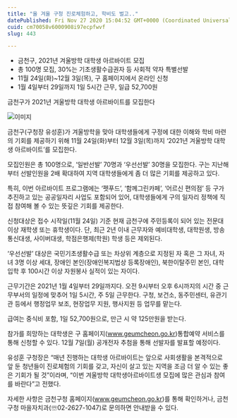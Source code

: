 ```yaml
---
title: "올 겨울 구청 진로체험하고, 학비도 벌고.."
datePublished: Fri Nov 27 2020 15:04:52 GMT+0000 (Coordinated Universal Time)
cuid: cm70058v6000908i97ecpfwvf
slug: 443

---
```



- 금천구, 2021년 겨울방학 대학생 아르바이트 모집
- 총 100명 모집, 30%는 기초생활수급권자 등 사회적 약자 특별선발
- 11월 24일(화)~12월 3일(목), 구 홈페이지에서 온라인 신청
- 1월 4일부터 29일까지 1일 5시간 근무, 일급 52,700원

금천구가 2021년 겨울방학 대학생 아르바이트를 모집한다

![이미지](https://cdn.hashnode.com/res/hashnode/image/upload/v1739249329746/556c4d94-ef9a-4a77-bd63-140af7e03a09.jpeg)

금천구(구청장 유성훈)가 겨울방학을 맞아 대학생들에게 구정에 대한 이해와 학비 마련의 기회를 제공하기 위해 11월 24일(화)부터 12월 3일(목)까지 ‘2021년 겨울방학 대학생 아르바이트’를 모집한다.

모집인원은 총 100명으로, ‘일반선발’ 70명과 ‘우선선발’ 30명을 모집한다. 구는 지난해부터 선발인원을 2배 확대하여 지역 대학생들에게 좀 더 많은 기회를 제공하고 있다.

특히, 이번 아르바이트 프로그램에는 ‘펫푸드’, ‘함께그린카페’, ‘어르신 편의점’ 등 구가 추진하고 있는 공공일자리 사업도 포함되어 있어, 대학생들에게 구의 일자리 정책에 직접 참여해 볼 수 있는 뜻깊은 기회를 제공한다.

신청대상은 접수 시작일(11월 24일) 기준 현재 금천구에 주민등록이 되어 있는 전문대 이상 재학생 또는 휴학생이다. 단, 최근 2년 이내 근무자와 예비대학생, 대학원생, 방송통신대생, 사이버대생, 학점은행제(학원) 학생 등은 제외된다.

‘우선선발’ 대상은 국민기초생활수급 또는 차상위 계층으로 지정된 자 혹은 그 자녀, 자녀 3명 이상 세대, 장애인 본인(장애인복지법상 등록장애인), 북한이탈주민 본인, 대학입학 후 100시간 이상 자원봉사 실적이 있는 자이다.

근무기간은 2021년 1월 4일부터 29일까지다. 오전 9시부터 오후 6시까지의 시간 중 근무부서의 일정에 맞추어 1일 5시간, 주 5일 근무한다. 구청, 보건소, 동주민센터, 유관기관 등에서 행정업무 보조, 현장업무 지원, 행사지원 등 업무를 맡는다.

급여는 중식비 포함, 1일 52,700원으로, 만근 시 약 125만원을 받는다.

참가를 희망하는 대학생은 구 홈페이지(www.geumcheon.go.kr)통합예약 서비스를 통해 신청할 수 있다. 12월 7일(월) 공개전자 추첨을 통해 선발자를 발표할 예정이다.

유성훈 구청장은 “매년 진행하는 대학생 아르바이트는 앞으로 사회생활을 본격적으로 앞 둔 청년들이 진로체험의 기회를 갖고, 자신이 살고 있는 지역을 조금 더 알 수 있는 좋은 기회가 될 것”이라며, “이번 겨울방학 대학생아르바이트생 모집에 많은 관심과 참여를 바란다”고 전했다.

자세한 사항은 금천구청 홈페이지(www.geumcheon.go.kr)를 통해 확인하거나, 금천구청 마을자치과(☏02-2627-1047)로 문의하면 안내받을 수 있다.
